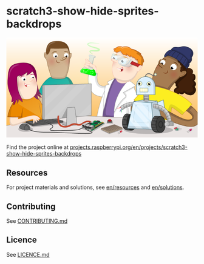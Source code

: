 # scratch3-show-hide-sprites-backdrops

![scratch3-show-hide-sprites-backdrops](banner.png)

Find the project online at [projects.raspberrypi.org/en/projects/scratch3-show-hide-sprites-backdrops](https://projects.raspberrypi.org/en/projects/scratch3-show-hide-sprites-backdrops)

## Resources
For project materials and solutions, see [en/resources](https://github.com/raspberrypilearning/scratch3-show-hide-sprites-backdrops/tree/master/en/resources) and [en/solutions](https://github.com/raspberrypilearning/scratch3-show-hide-sprites-backdrops/tree/master/en/solutions).

## Contributing
See [CONTRIBUTING.md](CONTRIBUTING.md)

## Licence
 See [LICENCE.md](LICENCE.md)
